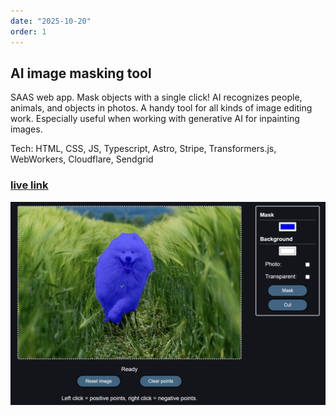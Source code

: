 ```yaml
---
date: "2025-10-20"
order: 1
---
```

## AI image masking tool
SAAS web app. 
Mask objects with a single click! AI recognizes people, animals, and objects in photos.
A handy tool for all kinds of image editing work. Especially useful when working with generative AI for inpainting images.

Tech: HTML, CSS, JS, Typescript, Astro, Stripe, Transformers.js, WebWorkers, Cloudflare, Sendgrid

### [live link](https://fastmaskai.com)

![image](/src/assets/maskedDog.png)
